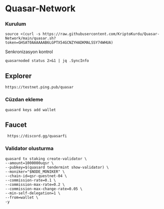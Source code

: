 # Quasar-Network


### Kurulum

```
source <(curl -s https://raw.githubusercontent.com/KriptoKurdu/Quasar-Network/main/quasar.sh?token=GHSAT0AAAAAAB6LGPTX54GCNZYHADKMALSSY74WHUA)
```



Senkronizasyon kontrol
```
quasarnoded status 2>&1 | jq .SyncInfo
```
## Explorer
```
https://testnet.ping.pub/quasar
```

### Cüzdan ekleme

```
quasard keys add wallet
```
## Faucet
```
 https://discord.gg/quasarfi
```
### Validator olusturma
```
quasard tx staking create-validator \
--amount=1000000uqsr \
--pubkey=$(quasard tendermint show-validator) \
--moniker="$NODE_MONIKER" \
--chain-id=qsr-questnet-04 \
--commission-rate=0.1 \
--commission-max-rate=0.2 \
--commission-max-change-rate=0.05 \
--min-self-delegation=1 \
--from=wallet \
-y
  ```
    
    
    
    


